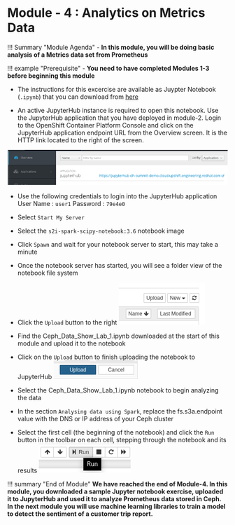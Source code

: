 # Module - 4 : Analytics on Metrics Data

!!! Summary "Module Agenda"
    - **In this module, you will be doing basic analysis of a Metrics data set from Prometheus**

!!! example "Prerequisite"
    - **You need to have completed Modules 1-3 before beginning this module**

- The instructions for this excercise are available as Juypter Notebook (``.ipynb``) that you can download from [here](https://raw.githubusercontent.com/ksingh7/data-show/master/data-show-test-drive/Ceph_Data_Show_Lab_1.ipynb)

- An active JupyterHub instance is required to open this notebook. Use the JupyterHub application that you have deployed in module-2. Login to the OpenShift Container Platform Console and click on the JupyterHub application endpoint URL from the Overview screen.  It is the HTTP link located to the right of the screen.

![](images/jupyterurl.png)

- Use the following credentials to login into the JupyterHub application
User Name : ``user1``
Password  : ``79e4e0``  

- Select ``Start My Server``

- Select the ``s2i-spark-scipy-notebook:3.6`` notebook image

- Click ``Spawn`` and wait for your notebook server to start, this may take a minute

- Once the notebook server has started, you will see a folder view of the notebook file system

- Click the ``Upload`` button to the right ![](images/upload1.png) 

- Find the Ceph_Data_Show_Lab_1.ipynb downloaded at the start of this module and upload it to the notebook

- Click on the ``Upload`` button to finish uploading the notebook to JupyterHub ![](images/upload2.png) 

- Select the Ceph_Data_Show_Lab_1.ipynb notebook to begin analyzing the data

- In the section ``Analysing data using Spark``, replace the fs.s3a.endpoint value with the DNS or IP address of your Ceph cluster

- Select the first cell (the beginning of the notebook) and click the ``Run`` button in the toolbar on each cell, stepping through the notebook and its results  ![](images/run.png)

!!! summary "End of Module"
    **We have reached the end of Module-4. In this module, you downloaded a sample Jupyter notebook exercise, uploaded it to JupyterHub and used it to analyze Prometheus data stored in Ceph. In the next module you will use machine learning libraries to train a model to detect the sentiment of a customer trip report.**
